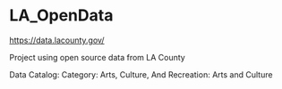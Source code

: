 # LA_OpenData
https://data.lacounty.gov/ 

Project using open source data from LA County

Data Catalog: Category: Arts, Culture, And Recreation: Arts and Culture